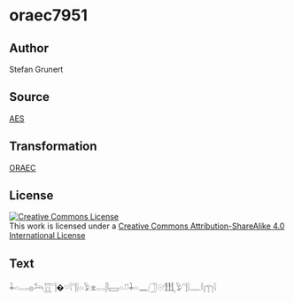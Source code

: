 # oraec7951

## Author

Stefan Grunert

## Source

[AES](https://github.com/simondschweitzer/aes)

## Transformation

[ORAEC](https://oraec.github.io/)

## License

<a rel="license" href="http://creativecommons.org/licenses/by-sa/4.0/"><img alt="Creative Commons License" style="border-width:0" src="https://i.creativecommons.org/l/by-sa/4.0/88x31.png" /></a><br />This work is licensed under a <a rel="license" href="http://creativecommons.org/licenses/by-sa/4.0/">Creative Commons Attribution-ShareAlike 4.0 International License</a>

## Text

𓇓𓏏𓂋𓐍𓃢𓉱𓊹�𓎺𓇋𓊹𓍛𓏏𓅱𓁷𓂋𓋴𓈙𓏏𓍔𓇓𓏏𓈖𓃂𓇳𓃃𓅱𓊹𓍛𓊃𓎛𓉲𓇋<br>
